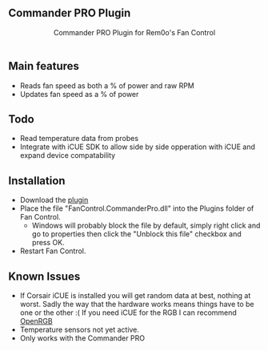 ## Commander PRO Plugin

<p align=center>Commander PRO Plugin for Rem0o's Fan Control</span>

<br />
<br />

## Main features

* Reads fan speed as both a % of power and raw RPM
* Updates fan speed as a % of power

## Todo

* Read temperature data from probes
* Integrate with iCUE SDK to allow side by side opperation with iCUE and expand device compatability

## Installation

* Download the [plugin](https://github.com/iJacks1980/FanControl.CommanderPRO/releases/download/Latest/FanControl.CommanderPro.dll)
* Place the file "FanControl.CommanderPro.dll" into the Plugins folder of Fan Control.
	* Windows will probably block the file by default, simply right click and go to properties  then click the "Unblock this file" checkbox and press OK.
* Restart Fan Control.

## Known Issues

* If Corsair iCUE is installed you will get random data at best, nothing at worst.  Sadly the way that the hardware works means things have to be one or the other :(  If you need iCUE for the RGB I can recommend [OpenRGB](https://openrgb.org/)
* Temperature sensors not yet active.
* Only works with the Commander PRO
